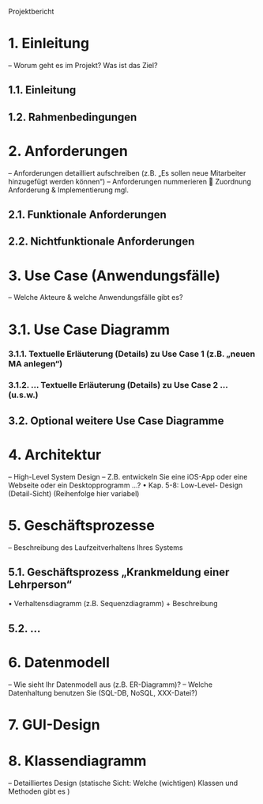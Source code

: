Projektbericht
# 1. Einleitung
– Worum geht es im Projekt? Was ist das Ziel?
## 1.1. Einleitung
## 1.2. Rahmenbedingungen
# 2. Anforderungen
– Anforderungen detailliert aufschreiben (z.B. „Es sollen neue Mitarbeiter
hinzugefügt werden können“)
– Anforderungen nummerieren
 Zuordnung Anforderung & Implementierung mgl.
## 2.1. Funktionale Anforderungen
## 2.2. Nichtfunktionale Anforderungen
# 3. Use Case (Anwendungsfälle)
– Welche Akteure & welche Anwendungsfälle gibt es?
# 3.1. Use Case Diagramm
### 3.1.1. Textuelle Erläuterung (Details) zu Use Case 1 (z.B. „neuen MA anlegen“)
### 3.1.2. … Textuelle Erläuterung (Details) zu Use Case 2 … (u.s.w.)
## 3.2. Optional weitere Use Case Diagramme
# 4. Architektur
– High-Level System Design
– Z.B. entwickeln Sie eine iOS-App oder eine Webseite oder ein Desktopprogramm
…?
• Kap. 5-8: Low-Level- Design (Detail-Sicht) (Reihenfolge hier variabel)
# 5. Geschäftsprozesse
– Beschreibung des Laufzeitverhaltens Ihres Systems
## 5.1. Geschäftsprozess „Krankmeldung einer Lehrperson“
• Verhaltensdiagramm (z.B. Sequenzdiagramm) + Beschreibung
## 5.2. …
# 6. Datenmodell
– Wie sieht Ihr Datenmodell aus (z.B. ER-Diagramm)?
– Welche Datenhaltung benutzen Sie (SQL-DB, NoSQL, XXX-Datei?)
# 7. GUI-Design
# 8. Klassendiagramm
– Detailliertes Design (statische Sicht: Welche (wichtigen) Klassen und Methoden
gibt es
)
